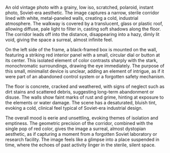 An old vintage photo with a grainy, low iso, scratched, polaroid, instant photo, Soviet-era aesthetic. The image captures a narrow, sterile corridor lined with white, metal-paneled walls, creating a cold, industrial atmosphere. The walkway is covered by a translucent, glass or plastic roof, allowing diffuse, pale light to filter in, casting soft shadows along the floor. The corridor leads off into the distance, disappearing into a hazy, dimly lit void, giving the space a surreal, almost infinite feel.

On the left side of the frame, a black-framed box is mounted on the wall, featuring a striking red interior panel with a small, circular dial or button at its center. This isolated element of color contrasts sharply with the stark, monochromatic surroundings, drawing the eye immediately. The purpose of this small, minimalist device is unclear, adding an element of intrigue, as if it were part of an abandoned control system or a forgotten safety mechanism.

The floor is concrete, cracked and weathered, with signs of neglect such as dirt stains and scattered debris, suggesting long-term abandonment or disuse. The walls show faint marks of rust and grime, hinting at exposure to the elements or water damage. The scene has a desaturated, bluish tint, evoking a cold, clinical feel typical of Soviet-era industrial design.

The overall mood is eerie and unsettling, evoking themes of isolation and emptiness. The geometric precision of the corridor, combined with the single pop of red color, gives the image a surreal, almost dystopian aesthetic, as if capturing a moment from a forgotten Soviet laboratory or research facility. The image feels like a glimpse into a place suspended in time, where the echoes of past activity linger in the sterile, silent space.